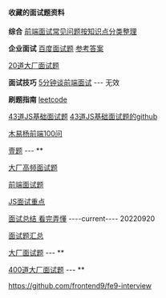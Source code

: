 #### 收藏的面试题资料
**综合**
[前端面试常见问题按知识点分类整理](https://juejin.im/entry/58abdf05da2f607e924eb9d1 "前端面试常见问题按知识点分类整理")


**企业面试**
[百度面试题](https://mp.weixin.qq.com/s/Z7Msx-GY7RqWB6nNX99y5g "百度面试题")
[参考答案](https://zhuanlan.zhihu.com/p/50506035 "参考答案")

<!-- ！！值得看 -->
[20道大厂面试题](https://juejin.im/post/5d124a12f265da1b9163a28d "20道大厂面试题")

**面试技巧**
[5分钟谈前端面试](https://mp.weixin.qq.com/s/hSD9Mr3Mt72PN5f7LnJ1Ow "5分钟谈前端面试") --- 无效

**刷题指南**
[leetcode](https://leetcode.com/problemset/all/ "leetcode")

[43道JS基础面试题](https://mp.weixin.qq.com/s/kkSu5NQeRImTWoWCgK6d9A "43道JS基础面试题")
[43道JS基础面试题的github](https://github.com/lydiahallie/javascript-questions "43道JS基础面试题的github")

[木易杨前端100问](https://mp.weixin.qq.com/s/J9uQmFLOGE6A4JpgDSXdJg "木易杨前端100问")

<!-- 值得看 -->
[壹题](https://juejin.im/post/5d23e750f265da1b855c7bbe "壹题")  ---  **

[大厂高频面试题](https://github.com/ly2011/blog/issues/153 "大厂高频面试题")

[前端面试题](https://blog.csdn.net/u012551928/article/details/88523968#_1 "前端面试题")

[JS面试重点](https://mp.weixin.qq.com/s/b2Wh_oRlUEb-dyhMtrEQIQ "JS面试重点")

[面试总结 看完弄懂](https://juejin.im/post/5b94d8965188255c5a0cdc02#heading-50 "面试总结 看完弄懂")    ----current----   20220920

[面试题汇总](https://segmentfault.com/a/1190000017137059 "面试题汇总")

[大厂面试题](https://blog.csdn.net/dianli5060/article/details/101340153 "大厂面试题")  --- **

[400道大厂面试题](http://www.yidianzixun.com/article/0Lk0g8cI "400道大厂面试题")   ---  **


https://github.com/frontend9/fe9-interview

